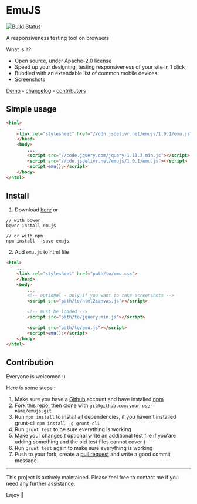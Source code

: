 # EmuJS

[![Build Status](https://travis-ci.org/zudd/emujs.svg?branch=master)](https://travis-ci.org/zudd/emujs)

A responsiveness testing tool on browsers

What is it?
- Open source, under Apache-2.0 license
- Speed up your designing, testing responsiveness of your site in 1 click
- Bundled with an extendable list of common mobile devices.
- Screenshots

[Demo](//zudd.github.io/emujs) - [changelog](//github.com/zudd/emujs/blob/master/HISTORY.md) - [contributors](//github.com/zudd/emujs/network)

## Simple usage

```html
<html>
	...
	<link rel="stylesheet" href="//cdn.jsdelivr.net/emujs/1.0.1/emu.js">
	</head>
	<body>
		...
		<script src="//code.jquery.com/jquery-1.11.3.min.js"></script>
		<script src="//cdn.jsdelivr.net/emujs/1.0.1/emu.js"></script>
		<script>emu();</script>
	</body>
</html>
```

## Install

1. Download [here](//github.com/zudd/emujs/archive/master.zip) or

```shell
// with bower
bower install emujs

// or with npm
npm install --save emujs
```
2. Add ```emu.js``` to html file

```html
<html>
	...
	<link rel="stylesheet" href="path/to/emu.css">
	</head>
	<body>
		...
		<!-- optional - only if you want to take screenshots -->
		<script src="path/to/html2canvas.js"></script>

		<!-- must be loaded -->
		<script src="path/to/jquery.min.js"></script>

		<script src="path/to/emu.js"></script>
		<script>emu();</script>
	</body>
</html>
```

## Contribution

Everyone is welcomed :)

Here is some steps :

 1. Make sure you have a [Github](//github.com) account and have installed [npm](//npmjs.com)
 2. Fork this [repo](//github.com/zudd/emujs), then clone with ```git@github.com:your-user-name/emujs.git```
 3. Run ```npm install``` to install all dependencies, if you haven't installed grunt-cli ```npm install -g grunt-cli```
 4. Run ```grunt test``` to be sure everything is working
 5. Make your changes ( optional write an additional test file if you'are adding something and the old test files cannot cover )
 6. Run ```grunt test``` again to make sure everything is working
 7. Push to your fork, create a [pull request](//github.com/zudd/emujs/compare) and write a good commit message.

-----

This project is actively maintained. Please feel free to contact me if you need any further assistance.

Enjoy :beers: